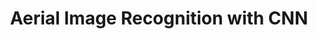 ---
layout: page
title: Aerial Image Recognition with CNN
description: Trained a convolutional neural network with PyTorch to classify aerial (satellite) imagery across 40 classes. Used transfer learning to leverage AlexNet architecture for feature extraction.
img: assets/img/aerial.png
importance: 6
category: work
giscus_comments: true
---